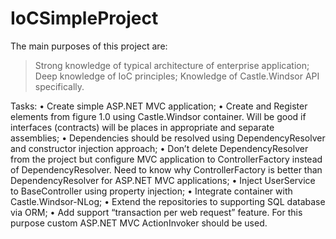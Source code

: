 # IoCSimpleProject

The main purposes of this project are:
>	Strong knowledge of typical architecture of enterprise application;
>	Deep knowledge of IoC principles;
>	Knowledge of Castle.Windsor API specifically. 

Tasks:
•	Create simple ASP.NET MVC application;
•	Create and Register elements from figure 1.0 using Castle.Windsor container. Will be good if interfaces (contracts) will be places in appropriate and separate assemblies;
•	Dependencies should be resolved using DependencyResolver and constructor injection approach;
•	Don’t delete DependencyResolver from the project but configure MVC application to ControllerFactory instead of DependencyResolver. Need to know why ControllerFactory is better than DependencyResolver for ASP.NET MVC applications;
•	Inject UserService to BaseController using property injection;
•	Integrate container with Castle.Windsor-NLog;
•	Extend the repositories to supporting SQL database via ORM;
•	Add support “transaction per web request” feature. For this purpose custom ASP.NET MVC ActionInvoker should be used.
